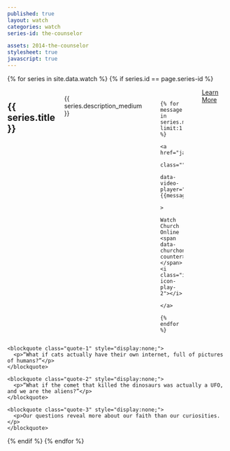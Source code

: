 ```yaml
---
published: true
layout: watch
categories: watch
series-id: the-counselor

assets: 2014-the-counselor
stylesheet: true
javascript: true
---
```


{% for series in site.data.watch %}
{% if series.id == page.series-id %}

<div class="page-section section-first section-light">
<div class="the-counselor-1 contain">
<div class="inner"></div>

  <section class="slide-1">
    <div class="row">
      <div class="medium-7 columns">
        <h1>{{ series.title }}</h1>
        <p>{{ series.description_medium }}</p>
        <p>

          {% for message in series.messages limit:1 %}
          <a href="javascript:void(0);"
             class=""
             data-video-player="{{message.video}}"
             >
             Watch Church Online <span data-churchonline-counter></span> <i class="icon icon-play-2"></i>
          </a>
          {% endfor %}

<br />
          <a href="#"
             class="learn-more"
             >
             Learn More <i class="icon icon-play-2"></i>
          </a>
        </p>
      </div>
    </div>
  </section>

  <div class="animation-elements">
    <div class="couch"></div>
    <div class="person" style="opacity:0;"></div>

    <blockquote class="quote-1" style="display:none;">
      <p>“What if cats actually have their own internet, full of pictures of humans?”</p>
    </blockquote>

    <blockquote class="quote-2" style="display:none;">
      <p>“What if the comet that killed the dinosaurs was actually a UFO, and we are the aliens?”</p>
    </blockquote>

    <blockquote class="quote-3" style="display:none;">
      <p>Our questions reveal more about our faith than our curiosities.</p>
    </blockquote>
  </div>

</div>
</div>

<div class="hide">
  <div class="person person-1 state-1"></div>
  <div class="person person-1 state-1 state-2"></div>
  <div class="person person-2 state-1"></div>
  <div class="person person-2 state-1 state-2"></div>
  <div class="person person-1-thin"></div>
  <div class="person person-2-thin"></div>
</div>

{% endif %}
{% endfor %}
